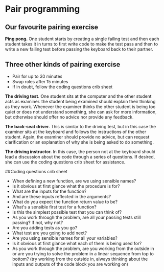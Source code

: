 # Pair programming 

## Our favourite pairing exercise

**Ping pong.** One student starts by creating a single failing test and then each student takes it in turns to first write code to make the test pass and then to write a new failing test before passing the keyboard back to their partner.  

## Three other kinds of pairing exercise 

+ Pair for up to 30 minutes 
+ Swap roles after 15 minutes 
+ If in doubt, follow the coding questions crib sheet  

**The driving test.** One student sits at the computer and the other student acts as examiner. the student being examined should explain their thinking as they work. Whenever the examiner thinks the other student is being too quiet or does not understand something, she can ask for more information, but otherwise should offer no advice nor provide any feedback.  

**The back-seat driver.** This is similar to the driving test, but in this case the examiner sits at the keyboard and follows the instructions of the other student. Again, the examiner should provide no advice, but can request clarification or an explanation of why she is being asked to do something.  

**The driving instructor.** In this case, the person not at the keyboard should lead a discussion about the code through a series of questions. If desired, she can use the coding questions crib sheet for assistance.  

##Coding questions crib sheet  

+ When defining a new function, are we using sensible names? 
+ Is it obvious at first glance what the procedure is for?  
+ What are the inputs for the function? 
+ And are these inputs reflected in the arguments?  
+ What do you expect the function return value to be?
+ What's a sensible first test for a function? 
+ Is this the simplest possible test that you can think of?  
+ As you work through the problem, are all your passing tests still passing? If not, why not?  
+ Are you adding tests as you go? 
+ What test are you going to add next?  
+ Are you using sensible names for all your variables? 
+ Is it obvious at first glance what each of them is being used for?  
+ As you work through the problem, are you working from the outside in or are you trying to solve the problem in a linear sequence from top to bottom? (try working from the outside in, always thinking about the inputs and outputs of the code block you are working on)

